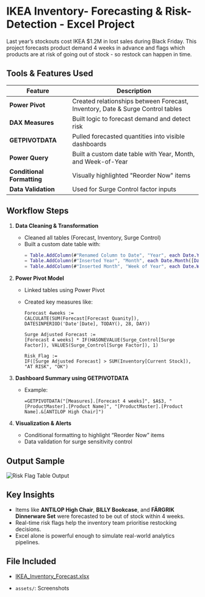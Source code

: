 # IKEA Inventory- Forecasting & Risk-Detection - Excel Project
Last year’s stockouts cost IKEA $1.2M in lost sales during Black Friday. This project forecasts product demand 4 weeks in advance and flags which products are at risk of going out of stock - so restock can happen in time.


## Tools & Features Used

| Feature                    | Description |
|---------------------------|-------------|
| **Power Pivot**           | Created relationships between Forecast, Inventory, Date & Surge Control tables |
| **DAX Measures**          | Built logic to forecast demand and detect risk |
| **GETPIVOTDATA**          | Pulled forecasted quantities into visible dashboards |
| **Power Query**           | Built a custom date table with Year, Month, and Week-of-Year |
| **Conditional Formatting**| Visually highlighted "Reorder Now" items |
| **Data Validation**       | Used for Surge Control factor inputs |


## Workflow Steps

1. **Data Cleaning & Transformation**
   - Cleaned all tables (Forecast, Inventory, Surge Control)
   - Built a custom date table with:
     ```m
     = Table.AddColumn(#"Renamed Column to Date", "Year", each Date.Year([Date]), Int64.Type)
     = Table.AddColumn(#"Inserted Year", "Month", each Date.Month([Date]), Int64.Type)
     = Table.AddColumn(#"Inserted Month", "Week of Year", each Date.WeekOfYear([Date]), Int64.Type)
     ```

2. **Power Pivot Model**
   - Linked tables using Power Pivot
   - Created key measures like:

     ```DAX
     Forecast 4weeks :=
     CALCULATE(SUM(Forecast[Forecast Quanity]), DATESINPERIOD('Date'[Date], TODAY(), 28, DAY))

     Surge Adjusted Forecast :=
     [Forecast 4 weeks] * IF(HASONEVALUE(Surge_Control[Surge Factor]), VALUES(Surge_Control[Surge Factor]), 1)

     Risk_Flag :=
     IF([Surge Adjusted Forecast] > SUM(Inventory[Current Stock]), "AT RISK", "OK")
     ```

3. **Dashboard Summary using GETPIVOTDATA**
   - Example:
     ```excel
     =GETPIVOTDATA("[Measures].[Forecast 4 weeks]", $A$3, "[ProductMaster].[Product Name]", "[ProductMaster].[Product Name].&[ANTILOP High Chair]")
     ```

4. **Visualization & Alerts**
   - Conditional formatting to highlight “Reorder Now” items
   - Data validation for surge sensitivity control


## Output Sample

![Risk Flag Table Output](assets/risk-flag-shot.png)

## Key Insights

- Items like **ANTILOP High Chair**, **BILLY Bookcase**, and **FÄRGRIK Dinnerware Set** were forecasted to be out of stock within 4 weeks.
- Real-time risk flags help the inventory team prioritise restocking decisions.
- Excel alone is powerful enough to simulate real-world analytics pipelines.

## File Included

- [IKEA_Inventory_Forecast.xlsx](IKEA_Inventory_Forecast.xlsx)

- `assets/`: Screenshots 





